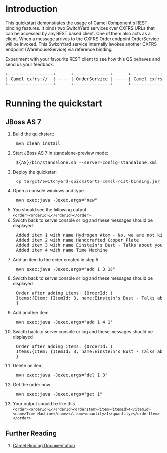 Introduction
============
This quickstart demonstrates the usage of Camel Component's REST binding features. It binds two
SwitchYard services over CXFRS URLs that can be accessed by any REST based client. One of them also
acts as a client. When a message arrives to the CXFRS Order endpoint OrderService will be invoked.
This SwitchYard service internally invokes another CXFRS endpoint (WarehouseService) via reference binding.

Experiment with your favourite REST client to see how this QS behaves and send us your feedback.

<pre>
+-----------------+      +--------------+      +----------------+      +------------------+
| Camel cxfrs://  | ---- | OrderService | ---- | Camel cxfrs:// | ---- | WarehouseService |
+-----------------+      +--------------+      +----------------+      +------------------+
</pre>

Running the quickstart
======================

JBoss AS 7
----------
1. Build the quickstart:
<pre>
    mvn clean install
</pre>
2. Start JBoss AS 7 in standalone-preview mode:
<pre>
    ${AS}/bin/standalone.sh --server-config=standalone.xml
</pre>
3. Deploy the quickstart
<pre>
    cp target/switchyard-quickstarts-camel-rest-binding.jar ${AS7}/standalone/deployments
</pre>
4. Open a console windows and type  
<pre>
    mvn exec:java -Dexec.args="new"
</pre>
5. You should see the following output  
    `<order><orderId>1</orderId></order>`
6. Swicth back to server console or log and these messages should be displayed  
<pre>
    Added item 1 with name Hydrogen Atom - No, we are not kidding!
    Added item 2 with name Handcrafted Copper Plate
    Added item 3 with name Einstein's Bust - Talks about your future :)
    Added item 4 with name Time Machine
</pre>
7. Add an item to the order created in step 5  
<pre>
    mvn exec:java -Dexec.args="add 1 3 10"
</pre>
8. Swicth back to server console or log and these messages should be displayed  
<pre>
    Order after adding items: {OrderId: 1
    Items:{Item: {ItemId: 3, name:Einstein's Bust - Talks about your future :)}, quantity:10},
    }
</pre>
9. Add another item  
<pre>
    mvn exec:java -Dexec.args="add 1 4 1"
</pre>
10. Swicth back to server console or log and these messages should be displayed  
<pre>
    Order after adding items: {OrderId: 1
    Items:{Item: {ItemId: 3, name:Einstein's Bust - Talks about your future :)}, quantity:10},{Item: {ItemId: 4, name:Time Machine}, quantity:1},
    }
</pre>
11. Delete an item  
<pre>
    mvn exec:java -Dexec.args="del 1 3"
</pre>
12. Get the order now  
<pre>
    mvn exec:java -Dexec.args="get 1"
</pre>
13. Your output should be like this  
    `<order><orderId>1</orderId><orderItem><item><itemId>4</itemId><name>Time Machine</name></item><quantity>1</quantity></orderItem></order>`

## Further Reading

1. [Camel Binding Documentation](https://docs.jboss.org/author/display/SWITCHYARD/Camel+Bindings)
